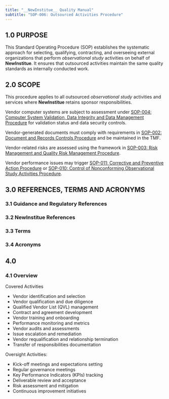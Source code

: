 ```yaml
---
title: "__NewInstitue__ Quality Manual"
subtitle: "SOP-006: Outsourced Activities Procedure"
---
```


## 1.0 PURPOSE

This Standard Operating Procedure (SOP) establishes the systematic approach for
selecting, qualifying, contracting, and overseeing external organizations that
perform *observational study* activities on behalf of __NewInstitue__.
It ensures that outsourced activities maintain the same quality standards as
internally conducted work.

## 2.0 SCOPE

This procedure applies to all outsourced *observational study* activities and
services where __NewInstitue__ retains sponsor responsibilities.

Vendor computer systems are subject to assessment under
[SOP-004: Computer System Validation, Data Integrity and Data Management Procedure](SOP-004--Computer_System_Validation_Data_Integrity_and_Data_Management_Procedure.md)
for validation status and data security controls.

Vendor-generated documents must comply with requirements in
[SOP-002: Document and Records Controls Procedure](SOP-002--Document_and_Records_Controls_Procedure.md)
and be maintained in the TMF.

Vendor-related risks are assessed using the framework in
[SOP-003: Risk Management and Quality Risk Management Procedure](SOP-003--Risk_Management_and_Quality_Risk_Management_Procedure.md).

Vendor performance issues may trigger [SOP-011: Corrective and Preventive Action Procedure](SOP-011--Corrective_and_Preventive_Action_Procedure.md) or [SOP-010: Control of Nonconforming Observational Study Activities Procedure](SOP-010--Control_of_Nonconforming_Observational_Study_Activities_Procedure.md).

## 3.0 REFERENCES, TERMS AND ACRONYMS

### 3.1 Guidance and Regulatory References

### 3.2 __NewInstitue__ References 

### 3.3 Terms

### 3.4 Acronyms

## 4.0

### 4.1 Overview

Covered Activities

- Vendor identification and selection
- Vendor qualification and due diligence
- Qualified Vendor List (QVL) management
- Contract and agreement development
- Vendor training and onboarding
- Performance monitoring and metrics
- Vendor audits and assessments
- Issue escalation and remediation
- Vendor requalification and relationship termination
- Transfer of responsibilities documentation

Oversight Activities:

- Kick-off meetings and expectations setting
- Regular governance meetings
- Key Performance Indicators (KPIs) tracking
- Deliverable review and acceptance
- Risk assessment and mitigation
- Continuous improvement initiatives

